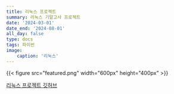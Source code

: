```yaml
---
title: 리눅스 프로젝트
summary: 리눅스 기말고사 프로젝트
date: '2024-03-01'
date_end: '2024-08-01'
all_day: false
type: docs
tags: 파이썬
image:
    caption: '리눅스'
---
```

{{< figure src="featured.png" width="600px" height="400px" >}}


[리눅스 프로젝트 깃허브](https://github.com/Coti00/linux_project)
